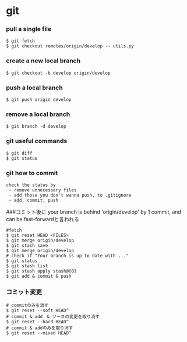 # git
### pull a single file
```
$ git fetch 
$ git checkout remotes/origin/develop -- utils.py
```
### create a new local branch 
```
$ git checkout -b develop origin/develop
```
### push a local branch
```
$ git push origin develop
```

### remove a local branch
```
$ git branch -d develop
```

### git useful commands
```
$ git diff
$ git status
```

### git how to commit
```
check the status by
 - remove unnecessary files
 - add those you don't wanna push, to .gitignore
 - add, commit, push
```


###コミット後に your branch is behind 'origin/develop' by 1 commit, and can be fast-forwardと言われる
```
#fetch
$ git reset HEAD <FILES>
$ git merge origin/develop
$ git stash save
$ git merge origin/develop
# check if "Your branch is up to date with ..."
$ git status
$ git stash list
$ git stash apply stash@{0}
$ git add & commit & push

```

### コミット変更
```
# commitのみを消す
$ git reset --soft HEAD^
# commit & add　& ソースの変更を取り消す
$ git reset --hard HEAD^
# commit & addのみを取り消す
$ git reset --mixed HEAD^
```

